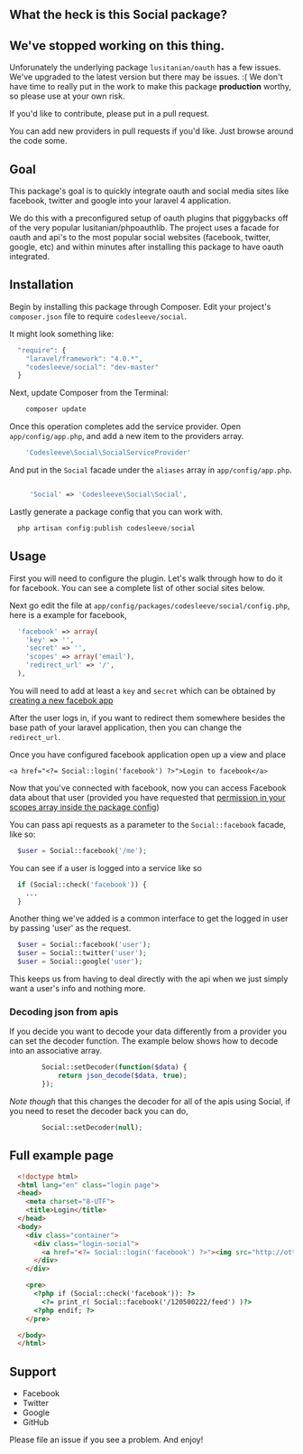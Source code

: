 ## What the heck is this Social package?


## We've stopped working on this thing. 

Unforunately the underlying package `lusitanian/oauth` has a few issues. We've upgraded to the latest version but there may be issues. :( We don't have time to really put in the work to make this package **production** worthy, so please use at your own risk.

If you'd like to contribute, please put in a pull request.

You can add new providers in pull requests if you'd like. Just browse around the code some.


## Goal

This package's goal is to quickly integrate oauth and social media sites like facebook, twitter and google into your laravel 4 application.

We do this with a preconfigured setup of oauth plugins that piggybacks off of the very popular lusitanian/phpoauthlib. The project uses a facade for oauth and api's to the most popular social websites (facebook, twitter, google, etc) and within minutes after installing this package to have oauth integrated.

## Installation

Begin by installing this package through Composer. Edit your project's `composer.json` file to require `codesleeve/social`.

It might look something like:

```php
  "require": {
    "laravel/framework": "4.0.*",
  	"codesleeve/social": "dev-master"
  }
```

Next, update Composer from the Terminal:

```php
    composer update
```

Once this operation completes add the service provider. Open `app/config/app.php`, and add a new item to the providers array.

```php
    'Codesleeve\Social\SocialServiceProvider'
```

And put in the `Social` facade under the `aliases` array in `app/config/app.php`.

```php

     'Social' => 'Codesleeve\Social\Social',
```

Lastly generate a package config that you can work with.

```php
  php artisan config:publish codesleeve/social
```

## Usage

First you will need to configure the plugin. Let's walk through how to do it for facebook. You can see a complete list of other social sites below.

Next go edit the file at `app/config/packages/codesleeve/social/config.php`, here is a example for facebook,

```php
  'facebook' => array(
  	'key' => '',
  	'secret' => '',
  	'scopes' => array('email'),
  	'redirect_url' => '/',
  ),
```

You will need to add at least a `key` and `secret` which can be obtained by [creating a new facebok app][dev_facebook]

After the user logs in, if you want to redirect them somewhere besides the base path of your laravel application, then you can change the `redirect_url`.

Once you have configured facebook application open up a view and place

    <a href="<?= Social::login('facebook') ?>">Login to facebook</a>

Now that you've connected with facebook, now you can access Facebook data about that user (provided you have requested that [permission in your scopes array inside the package config](https://developers.facebook.com/docs/reference/login/#permissions)) 

You can pass api requests as a parameter to the `Social::facebook` facade, like so:

```php
  $user = Social::facebook('/me');
```

You can see if a user is logged into a service like so

```php
  if (Social::check('facebook')) {
    ...
  }
```

Another thing we've added is a common interface to get the logged in user by passing 'user' as the request.

```php
  $user = Social::facebook('user');
  $user = Social::twitter('user');
  $user = Social::google('user');
```

This keeps us from having to deal directly with the api when we just simply want a user's info and nothing more.

### Decoding json from apis

If you decide you want to decode your data differently from a provider you can set the decoder function. The example below shows how to decode into an associative array. 

```php
        Social::setDecoder(function($data) {
            return json_decode($data, true);
        });
```

*_Note though_* that this changes the decoder for all of the apis using Social, if you need to reset the decoder back you can do,

```php
        Social::setDecoder(null);
```

## Full example page

```html
  <!doctype html>
  <html lang="en" class="login page">
  <head>
    <meta charset="8-UTF">
    <title>Login</title>
  </head>
  <body>
    <div class="container">
      <div class="login-social">
        <a href="<?= Social::login('facebook') ?>"><img src="http://ottopilotmedia.com/wp-content/uploads/2012/07/facebook-icon.jpg"></a>
      </div>
    </div>

    <pre>
      <?php if (Social::check('facebook')): ?>
        <?= print_r( Social::facebook('/120500222/feed') )?>
      <?php endif; ?>
    </pre>

  </body>
  </html>
```

## Support

  - Facebook
  - Twitter
  - Google
  - GitHub

Please file an issue if you see a problem. And enjoy!


[dev_facebook]: https://developers.facebook.com/apps  "Create an app on facebook developers site"
